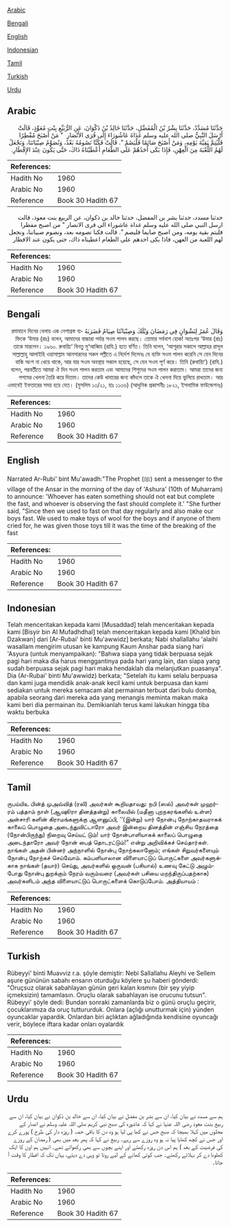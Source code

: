 [Arabic](#arabic)

[Bengali](#bengali)

[English](#english)

[Indonesian](#indonesian)

[Tamil](#tamil)

[Turkish](#turkish)

[Urdu](#urdu)

## Arabic


<div dir="rtl" lang="ar" style={{fontSize:'larger',backgroundColor:'#f8f9fa',padding:20}}>
حَدَّثَنَا مُسَدَّدٌ، حَدَّثَنَا بِشْرُ بْنُ الْمُفَضَّلِ، حَدَّثَنَا خَالِدُ بْنُ ذَكْوَانَ، عَنِ الرُّبَيِّعِ بِنْتِ مُعَوِّذٍ، قَالَتْ أَرْسَلَ النَّبِيُّ صلى الله عليه وسلم غَدَاةَ عَاشُورَاءَ إِلَى قُرَى الأَنْصَارِ ‏ "‏ مَنْ أَصْبَحَ مُفْطِرًا فَلْيُتِمَّ بَقِيَّةَ يَوْمِهِ، وَمَنْ أَصْبَحَ صَائِمًا فَلْيَصُمْ ‏"‏‏.‏ قَالَتْ فَكُنَّا نَصُومُهُ بَعْدُ، وَنُصَوِّمُ صِبْيَانَنَا، وَنَجْعَلُ لَهُمُ اللُّعْبَةَ مِنَ الْعِهْنِ، فَإِذَا بَكَى أَحَدُهُمْ عَلَى الطَّعَامِ أَعْطَيْنَاهُ ذَاكَ، حَتَّى يَكُونَ عِنْدَ الإِفْطَارِ‏.‏
</div>
<div style={{backgroundColor:'#f8f9fa',padding:20, marginBottom: 10}}><table> <thead> <tr> <th>References:</th> <th></th> </tr> </thead> <tbody><tr><td>Hadith No</td><td>1960</td></tr><tr><td>Arabic No</td><td>1960</td></tr><tr><td>Reference</td><td>Book 30 Hadith 67</td></tr></tbody></table></div>


<div dir="rtl" lang="ar" style={{fontSize:'larger',backgroundColor:'#f8f9fa',padding:20}}>
حدثنا مسدد، حدثنا بشر بن المفضل، حدثنا خالد بن ذكوان، عن الربيع بنت معوذ، قالت ارسل النبي صلى الله عليه وسلم غداة عاشوراء الى قرى الانصار " من اصبح مفطرا فليتم بقية يومه، ومن اصبح صايما فليصم ". قالت فكنا نصومه بعد، ونصوم صبياننا، ونجعل لهم اللعبة من العهن، فاذا بكى احدهم على الطعام اعطيناه ذاك، حتى يكون عند الافطار
</div>
<div style={{backgroundColor:'#f8f9fa',padding:20, marginBottom: 10}}><table> <thead> <tr> <th>References:</th> <th></th> </tr> </thead> <tbody><tr><td>Hadith No</td><td>1960</td></tr><tr><td>Arabic No</td><td>1960</td></tr><tr><td>Reference</td><td>Book 30 Hadith 67</td></tr></tbody></table></div>

## Bengali


<div dir="rtl" lang="bn" style={{fontSize:'larger',backgroundColor:'#f8f9fa',padding:20}}>
وَقَالَ عُمَرُ لِنَشْوَانٍ فِي رَمَضَانَ وَيْلَكَ وَصِبْيَانُنَا صِيَامٌ فَضَرَبَهُ রমাযানে দিনের বেলায় এক নেশাগ্রস্ত ব্যক্তিকে ‘উমার (রাঃ) বলেন, আমাদের বাচ্চারা পর্যন্ত সওম পালন করছে। তোমার সর্বনাশ হোক! অতঃপর ‘উমার (রাঃ) তাকে মারলেন। ১৯৬০. রুবায়্যি‘ বিনতু মু‘আব্বিয (রাযি.) হতে বর্ণিত। তিনি বলেন, ‘আশূরার সকালে আল্লাহর রাসূল সাল্লাল্লাহু আলাইহি ওয়াসাল্লাম আনসারদের সকল পল্লীতে এ নির্দেশ দিলেনঃ যে ব্যক্তি সওম পালন করেনি সে যেন দিনের বাকি অংশ না খেয়ে থাকে, আর যার সওম অবস্থায় সকাল হয়েছে, সে যেন সওম পূর্ণ করে। তিনি (রুবায়্যি‘) (রাযি.) বলেন, পরবর্তীতে আমরা ঐ দিন সওম পালন করতাম এবং আমাদের শিশুদের সওম পালন করাতাম। আমরা তাদের জন্য পশমের খেলনা তৈরি করে দিতাম। তাদের কেউ খাবারের জন্য কাঁদলে তাকে ঐ খেলনা দিয়ে ভুলিয়ে রাখতাম। আর এভাবেই ইফতারের সময় হয়ে যেত। (মুসলিম ১৩/২১, হাঃ ১১৩৬) (আধুনিক প্রকাশনীঃ ১৮২১, ইসলামিক ফাউন্ডেশনঃ)
</div>
<div style={{backgroundColor:'#f8f9fa',padding:20, marginBottom: 10}}><table> <thead> <tr> <th>References:</th> <th></th> </tr> </thead> <tbody><tr><td>Hadith No</td><td>1960</td></tr><tr><td>Arabic No</td><td>1960</td></tr><tr><td>Reference</td><td>Book 30 Hadith 67</td></tr></tbody></table></div>

## English


<div dir="ltr" lang="en" style={{fontSize:'larger',backgroundColor:'#f8f9fa',padding:20}}>
Narrated Ar-Rubi' bint Mu'awadh:"The Prophet (ﷺ) sent a messenger to the village of the Ansar in the morning of the day of 'Ashura' (10th of Muharram) to announce: 'Whoever has eaten something should not eat but complete the fast, and whoever is observing the fast should complete it.' "She further said, "Since then we used to fast on that day regularly and also make our boys fast. We used to make toys of wool for the boys and if anyone of them cried for, he was given those toys till it was the time of the breaking of the fast
</div>
<div style={{backgroundColor:'#f8f9fa',padding:20, marginBottom: 10}}><table> <thead> <tr> <th>References:</th> <th></th> </tr> </thead> <tbody><tr><td>Hadith No</td><td>1960</td></tr><tr><td>Arabic No</td><td>1960</td></tr><tr><td>Reference</td><td>Book 30 Hadith 67</td></tr></tbody></table></div>

## Indonesian


<div dir="ltr" lang="id" style={{fontSize:'larger',backgroundColor:'#f8f9fa',padding:20}}>
Telah menceritakan kepada kami [Musaddad] telah menceritakan kepada kami [Bisyir bin Al Mufadhdhal] telah menceritakan kepada kami [Khalid bin Dzakwan] dari [Ar-Rubai' binti Mu'awwidz] berkata; Nabi shallallahu 'alaihi wasallam mengirim utusan ke kampung Kaum Anshar pada siang hari 'Asyura (untuk menyampaikan): "Bahwa siapa yang tidak berpuasa sejak pagi hari maka dia harus menggantinya pada hari yang lain, dan siapa yang sudah berpuasa sejak pagi hari maka hendaklah dia melanjutkan puasanya". Dia (Ar-Rubai' binti Mu'awwidz) berkata; "Setelah itu kami selalu berpuasa dan kami juga mendidik anak-anak kecil kami untuk berpuasa dan kami sediakan untuk mereka semacam alat permainan terbuat dari bulu domba, apabila seorang dari mereka ada yang menangis meminta makan maka kami beri dia permainan itu. Demikianlah terus kami lakukan hingga tiba waktu berbuka
</div>
<div style={{backgroundColor:'#f8f9fa',padding:20, marginBottom: 10}}><table> <thead> <tr> <th>References:</th> <th></th> </tr> </thead> <tbody><tr><td>Hadith No</td><td>1960</td></tr><tr><td>Arabic No</td><td>1960</td></tr><tr><td>Reference</td><td>Book 30 Hadith 67</td></tr></tbody></table></div>

## Tamil


<div dir="ltr" lang="ta" style={{fontSize:'larger',backgroundColor:'#f8f9fa',padding:20}}>
ருபய்யிஉ பின்த் முஅவ்வித் (ரலி) அவர்கள் கூறியதாவது: நபி (ஸல்) அவர்கள் முஹர்ரம் பத்தாம் நாள் (ஆஷூரா தினத்தன்று) காலையில் (மதீனா புறநகரங்களில் உள்ள) அன்சாரி களின் கிராமங்களுக்கு ஆளனுப்பி, ‘‘(இன்று) யார் நோன்பு நோற்காதவராகக் காலைப் பொழுதை அடைந்துவிட்டாரோ அவர் இன்றைய தினத்தின் எஞ்சிய நேரத்தை (நோன்பிருந்து) நிறைவு செய்யட் டும்! யார் நோன்பாளியாகக் காலைப் பொழுதை அடைந்தாரோ அவர் நோன் பைத் தொடரட்டும்!” என்று அறிவிக்கச் செய்தார்கள். நாங்கள் அதன் பின்னர் அந்நாளில் நோன்பு நோற்கலானோம்; எங்கள் சிறுவர்களையும் நோன்பு நோற்கச் செய்வோம். கம்பளியாலான விளையாட்டுப் பொருட்களை அவர்களுக்காக நாங்கள் (தயார்) செய்து, அவர்களில் ஒருவன் (பசியால்) உணவு கேட்டு அழும்போது நோன்பு துறக்கும் நேரம் வரும்வரை (அவர்கள் பசியை மறந்திருப்பதற்காக) அவர்களிடம் அந்த விளையாட்டுப் பொருட்களைக் கொடுப்போம். அத்தியாயம் :
</div>
<div style={{backgroundColor:'#f8f9fa',padding:20, marginBottom: 10}}><table> <thead> <tr> <th>References:</th> <th></th> </tr> </thead> <tbody><tr><td>Hadith No</td><td>1960</td></tr><tr><td>Arabic No</td><td>1960</td></tr><tr><td>Reference</td><td>Book 30 Hadith 67</td></tr></tbody></table></div>

## Turkish


<div dir="ltr" lang="tr" style={{fontSize:'larger',backgroundColor:'#f8f9fa',padding:20}}>
Rübeyyi' binti Muavviz r.a. şöyle demiştir: Nebi Sallallahu Aleyhi ve Sellem aşure gününün sabahı ensarın oturduğu köylere şu haberi gönderdi: "Oruçsuz olarak sabahlayan günün geri kalan kısmını (bir şey yiyip içmeksizin) tamamlasın. Oruçlu olarak sabahlayan ise orucunu tutsun". Rübeyyi' şöyle dedi: Bundan sonraki zamanlarda biz o günü oruçlu geçirir, çocuklarımıza da oruç tuttururduk. Onlara (açlığı unutturmak için) yünden oyuncaklar yapardık. Onlardan biri açlıktan ağladığında kendisine oyuncağı verir, böylece iftara kadar onları oyalardık
</div>
<div style={{backgroundColor:'#f8f9fa',padding:20, marginBottom: 10}}><table> <thead> <tr> <th>References:</th> <th></th> </tr> </thead> <tbody><tr><td>Hadith No</td><td>1960</td></tr><tr><td>Arabic No</td><td>1960</td></tr><tr><td>Reference</td><td>Book 30 Hadith 67</td></tr></tbody></table></div>

## Urdu


<div dir="rtl" lang="ur" style={{fontSize:'larger',backgroundColor:'#f8f9fa',padding:20}}>
ہم سے مسدد نے بیان کیا، ان سے بشر بن مفضل نے بیان کیا، ان سے خالد بن ذکوان نے بیان کیا، ان سے ربیع بنت معوذ رضی اللہ عنہا نے کہا کہ عاشورہ کی صبح نبی کریم صلی اللہ علیہ وسلم نے انصار کے محلوں میں کہلا بھیجا کہ صبح جس نے کھا پی لیا ہو وہ دن کا باقی حصہ ( روزہ دار کی طرح ) پورے کرے اور جس نے کچھ کھایا پیا نہ ہو وہ روزے سے رہے۔ ربیع نے کہا کہ پھر بعد میں بھی ( رمضان کے روزے کی فرضیت کے بعد ) ہم اس دن روزہ رکھتے اور اپنے بچوں سے بھی رکھواتے تھے۔ انہیں ہم اون کا ایک کھلونا دے کر بہلائے رکھتے۔ جب کوئی کھانے کے لیے روتا تو وہی دے دیتے، یہاں تک کہ افطار کا وقت آ جاتا۔
</div>
<div style={{backgroundColor:'#f8f9fa',padding:20, marginBottom: 10}}><table> <thead> <tr> <th>References:</th> <th></th> </tr> </thead> <tbody><tr><td>Hadith No</td><td>1960</td></tr><tr><td>Arabic No</td><td>1960</td></tr><tr><td>Reference</td><td>Book 30 Hadith 67</td></tr></tbody></table></div>